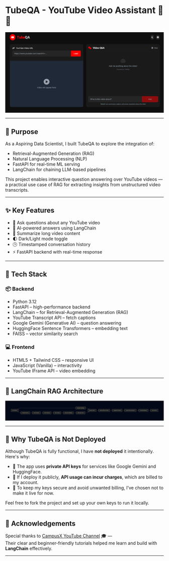 # TubeQA - YouTube Video Assistant 🎥🤖

![TubeQA Screenshot](/images/image.png)

---

## 🎯 Purpose

As a Aspiring Data Scientist, I built TubeQA to explore the integration of:

- Retrieval-Augmented Generation (RAG)  
- Natural Language Processing (NLP)  
- FastAPI for real-time ML serving  
- LangChain for chaining LLM-based pipelines  

This project enables interactive question answering over YouTube videos — a practical use case of RAG for extracting insights from unstructured video transcripts.

---

## ✨ Key Features

- 🎯 Ask questions about any YouTube video  
- 🧠 AI-powered answers using LangChain  
- 📝 Summarize long video content  
- 🌓 Dark/Light mode toggle  
- 🕒 Timestamped conversation history  
- ⚡ FastAPI backend with real-time response  

---

## 🔧 Tech Stack

### 📦 Backend
- Python 3.12  
- FastAPI – high-performance backend  
- LangChain – for Retrieval-Augmented Generation (RAG)  
- YouTube Transcript API – fetch captions  
- Google Gemini (Generative AI) – question answering  
- HuggingFace Sentence Transformers – embedding text  
- FAISS – vector similarity search  

### 💻 Frontend
- HTML5 + Tailwind CSS – responsive UI  
- JavaScript (Vanilla) – interactivity  
- YouTube IFrame API – video embedding  

---

## 🧠 LangChain RAG Architecture

![Work Flow](/images/workflow.png)

---

## 🚫 Why TubeQA is Not Deployed

Although TubeQA is fully functional, I have **not deployed** it intentionally. Here's why:

- 🚨 The app uses **private API keys** for services like Google Gemini and HuggingFace.
- 🧾 If I deploy it publicly, **API usage can incur charges**, which are billed to my account.
- 🔐 To keep my keys secure and avoid unwanted billing, I’ve chosen not to make it live for now.

Feel free to fork the project and set up your own keys to run it locally.

---

## 🙏 Acknowledgements

Special thanks to [CampusX YouTube Channel](https://www.youtube.com/c/CampusX) 🎓 —  
Their clear and beginner-friendly tutorials helped me learn and build with **LangChain** effectively.

---
